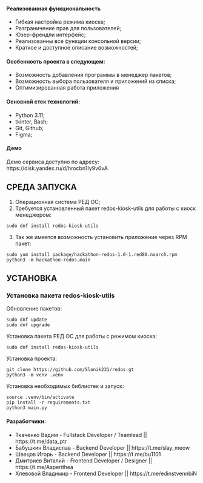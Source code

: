 <h4>Реализованная функциональность</h4>
<ul>
    <li>Гибкая настройка режима киоска;</li>
    <li>Разграничение прав для пользователей;</li>
    <li>Юзер-френдли интерфейс;</li>
    <li>Реализованны все функции консольной версии;</li>
    <li>Краткое и доступное описание возможностей;</li>
</ul>
<h4>Особенность проекта в следующем:</h4>
<ul>
 <li>Возможность добавления программы в менеджер пакетов;</li>
 <li>Возможность выбора пользователя и приложений из списка;</li>
 <li>Оптимизированная работа приложения</li>
 </ul>
<h4>Основной стек технологий:</h4>
<ul>
    <li>Python 3.11;</li>
    <li>tkinter, Bash;</li>
	<li>Git, Github;</li>
	<li>Figma;</li>
 </ul>
<h4>Демо</h4>
<p>Демо сервиса доступно по адресу: https://disk.yandex.ru/d/hrocbn1Iy9v6vA </p>


СРЕДА ЗАПУСКА
------------
1) Операционная система РЕД ОС;
2) Требуется установленный пакет redos-kiosk-utils для работы с киоск менеджером:
~~~
sudo dnf install redos-kiosk-utils
~~~
3) Так же имеется возможность установить приложение через RPM пакет:
~~~
sudo yum install package/hackathon-redos-1.0-1.red80.noarch.rpm
python3 -m hackathon-redos.main
~~~


УСТАНОВКА
------------
### Установка пакета redos-kiosk-utils

Обновление пакетов:
~~~
sudo dnf update
sudo dnf upgrade
~~~
Установка пакета РЕД ОС для работы с режимом киоска:
~~~
sudo dnf install redos-kiosk-utils
~~~
Установка проекта:
~~~
git clone https://github.com/Slonik231/redos.gt
python3 -m venv .venv
~~~
Установка необходимых библиотек и запуск:
~~~
source .venv/bin/activate
pip install -r requirements.txt
python3 main.py
~~~

<h4>Разработчики:</h4>
<ul>
    <li>Ткаченко Вадим -  Fullstack Developer / Teamlead || https://t.me/data_ptr</li>
    <li>Бабушкин Владислав - Backend Developer || https://t.me/slay_meow</li>
    <li>Швецов Игорь - Backend Developer || https://t.me/bu1101</li>
    <li>Дмитриев Виталий - Frontend Developer / Designer || https://t.me/Asperithea</li>
    <li>Хлевовой Владимир - Frontend Developer || https://t.me/edinstvennbiN </li>
</ul>



